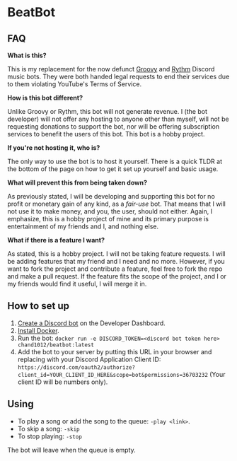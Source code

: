 # BeatBot

## FAQ

**What is this?**

This is my replacement for the now defunct [Groovy](https://groovy.bot) and [Rythm](https://rythm.fm) Discord music bots. They were both handed legal requests to end their services due to them violating YouTube's Terms of Service.

**How is this bot different?**

Unlike Groovy or Rythm, this bot will not generate revenue. I (the bot developer) will not offer any hosting to anyone other than myself, will not be requesting donations to support the bot, nor will be offering subscription services to benefit the users of this bot. This bot is a hobby project.

**If you're not hosting it, who is?**

The only way to use the bot is to host it yourself. There is a quick TLDR at the bottom of the page on how to get it set up yourself and basic usage.

**What will prevent this from being taken down?**

As previously stated, I will be developing and supporting this bot for no profit or monetary gain of any kind, as a *fair-use* bot. That means that I will not use it to make money, and you, the user, should not either. Again, I emphasize, this is a hobby project of mine and its primary purpose is entertainment of my friends and I, and nothing else.

**What if there is a feature I want?**

As stated, this is a hobby project. I will not be taking feature requests. I will be adding features that my friend and I need and no more. However, if you want to fork the project and contribute a feature, feel free to fork the repo and make a pull request. If the feature fits the scope of the project, and I or my friends would find it useful, I will merge it in.

## How to set up

1. [Create a Discord bot](https://nextcord.readthedocs.io/en/latest/discord.html) on the Developer Dashboard.
2. [Install Docker](https://docs.docker.com/engine/install/).
3. Run the bot: `docker run -e DISCORD_TOKEN=<discord bot token here> chand1012/beatbot:latest`
4. Add the bot to your server by putting this URL in your browser and replacing with your Discord Application Client ID: `https://discord.com/oauth2/authorize?client_id=YOUR_CLIENT_ID_HERE&scope=bot&permissions=36703232` (Your client ID will be numbers only).

## Using

- To play a song or add the song to the queue: `-play <link>`.
- To skip a song: `-skip`
- To stop playing: `-stop`

The bot will leave when the queue is empty.